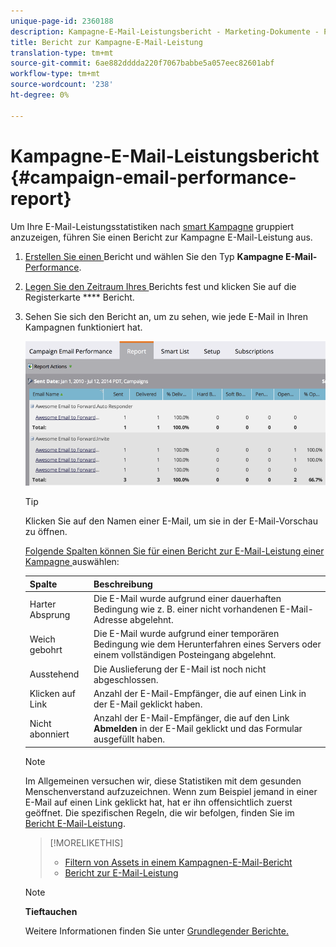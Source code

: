 ```yaml
---
unique-page-id: 2360188
description: Kampagne-E-Mail-Leistungsbericht - Marketing-Dokumente - Produktdokumentation
title: Bericht zur Kampagne-E-Mail-Leistung
translation-type: tm+mt
source-git-commit: 6ae882dddda220f7067babbe5a057eec82601abf
workflow-type: tm+mt
source-wordcount: '238'
ht-degree: 0%

---
```



# Kampagne-E-Mail-Leistungsbericht {#campaign-email-performance-report}

Um Ihre E-Mail-Leistungsstatistiken nach [smart Kampagne](https://docs.marketo.com/display/docs/smart+campaigns) gruppiert anzuzeigen, führen Sie einen Bericht zur Kampagne E-Mail-Leistung aus.

1. [Erstellen Sie einen ](../../../../product-docs/reporting/basic-reporting/creating-reports/create-a-report-in-a-program.md) Bericht und wählen Sie den Typ  **Kampagne E-Mail-** [Performance](report-type-overview.md).
1. [Legen Sie den Zeitraum Ihres ](../../../../product-docs/reporting/basic-reporting/editing-reports/change-a-report-time-frame.md) Berichts fest und klicken Sie auf die Registerkarte  **** Bericht.
1. Sehen Sie sich den Bericht an, um zu sehen, wie jede E-Mail in Ihren Kampagnen funktioniert hat.

   ![](assets/image2014-9-16-16-3a19-3a59.png)

   >[!TIP]
   >
   >Klicken Sie auf den Namen einer E-Mail, um sie in der E-Mail-Vorschau zu öffnen.

   [Folgende Spalten können Sie für einen Bericht zur E-Mail-Leistung einer Kampagne ](../../../../product-docs/reporting/basic-reporting/editing-reports/select-report-columns.md)auswählen:

   | Spalte | Beschreibung |
   |---|---|
   | Harter Absprung | Die E-Mail wurde aufgrund einer dauerhaften Bedingung wie z. B. einer nicht vorhandenen E-Mail-Adresse abgelehnt. |
   | Weich gebohrt | Die E-Mail wurde aufgrund einer temporären Bedingung wie dem Herunterfahren eines Servers oder einem vollständigen Posteingang abgelehnt. |
   | Ausstehend | Die Auslieferung der E-Mail ist noch nicht abgeschlossen. |
   | Klicken auf Link | Anzahl der E-Mail-Empfänger, die auf einen Link in der E-Mail geklickt haben. |
   | Nicht abonniert | Anzahl der E-Mail-Empfänger, die auf den Link **Abmelden** in der E-Mail geklickt und das Formular ausgefüllt haben. |

   >[!NOTE]
   >
   >Im Allgemeinen versuchen wir, diese Statistiken mit dem gesunden Menschenverstand aufzuzeichnen. Wenn zum Beispiel jemand in einer E-Mail auf einen Link geklickt hat, hat er ihn offensichtlich zuerst geöffnet. Die spezifischen Regeln, die wir befolgen, finden Sie im [Bericht E-Mail-Leistung](../../../../product-docs/email-marketing/email-programs/email-program-data/email-performance-report.md).

   >[!MORELIKETHIS]
   >
   >
   >    
   >    
   >    * [Filtern von Assets in einem Kampagnen-E-Mail-Bericht](../../../../product-docs/reporting/basic-reporting/report-activity/filter-assets-in-a-campaign-email-reports.md)
   >    * [Bericht zur E-Mail-Leistung](../../../../product-docs/email-marketing/email-programs/email-program-data/email-performance-report.md)


   >[!NOTE]
   >
   >**Tieftauchen**
   >
   >
   >Weitere Informationen finden Sie unter [Grundlegender Berichte.](https://docs.marketo.com/display/docs/basic+reporting)

